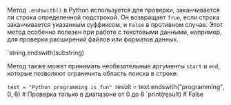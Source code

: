 
Метод `.endswith()` в Python используется для проверки, заканчивается ли строка определенной подстрокой. Он возвращает `True`, если строка заканчивается указанным суффиксом, и `False` в противном случае. Этот метод особенно полезен при работе с текстовыми данными, например, для проверки расширений файлов или форматов данных.

`string.endswith(substring)

Метод также может принимать необязательные аргументы `start` и `end`, которые позволяют ограничить область поиска в строке:

`text = "Python programming is fun"
`result = text.endswith("programming", 0, 6)  # Проверка только в диапазоне от 0 до 6
`print(result)  # False
